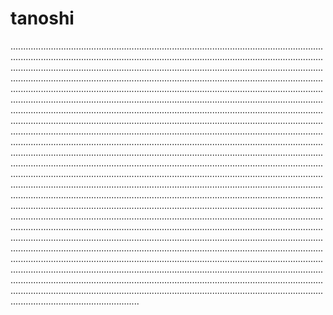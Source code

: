 # tanoshi

...................................................................................................................................................................................................................................................................................................................................................................................................................................................................................................................................................................................................................................................................................................................................................................................................................................................................................................................................................................................................................................................................................................................................................................................................................................................................................................................................................................................................................................................................................................................................................................................................................................................................................................................................................................................................................................................................................................................................................................................................................................................................................................................................................................................................................................................................................................................................................................................................................................................................................................................................................................................................................................................................................................................................................................................................................................................................................................................................................................................................................................................................................................................................................